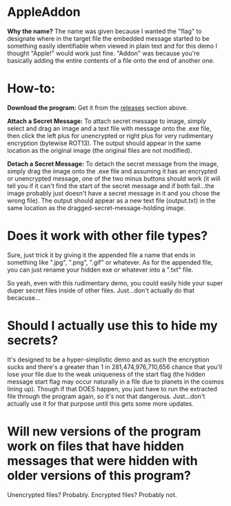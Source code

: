 # AppleAddon

**Why the name?**
The name was given because I wanted the "flag" to designate where in the target file the embedded message started to be something easily identifiable when viewed in plain text and for this demo I thought "Apple!" would work just fine. "Addon" was because you're basically adding the entire contents of a file onto the end of another one.

# How-to:

**Download the program:**
Get it from the <a href="https://github.com/DranKof/AppleAddon/Releases">releases</a> section above.

**Attach a Secret Message:**
To attach secret message to image, simply select and drag an image and a text file with message onto the .exe file, then click the left plus for unencrypted or right plus for very rudimentary encryption (bytewise ROT13).
The output should appear in the same location as the original image (the original files are not modified).

**Detach a Secret Message:**
To detach the secret message from the image, simply drag the image onto the .exe file and assuming it has an encrypted or unencrypted message, one of the two minus buttons should work (it will tell you if it can't find the start of the secret message and if both fail...the image probably just doesn't have a secret message in it and you chose the wrong file).
The output should appear as a new text file (output.txt) in the same location as the dragged-secret-message-holding image.

# Does it work with other file types?

Sure, just trick it by giving it the appended file a name that ends in something like ".jpg", ".png", ".gif" or whatever.
As for the appended file, you can just rename your hidden exe or whatever into a ".txt" file.

So yeah, even with this rudimentary demo, you could easily hide your super duper secret files inside of other files. Just...don't actually do that becacuse...

# Should I actually use this to hide my secrets?

It's designed to be a hyper-simplistic demo and as such the encryption sucks and there's a greater than 1 in 281,474,976,710,656 chance that you'll lose your file due to the weak uniqueness of the start flag (the hidden message start flag may occur naturally in a file due to planets in the cosmos lining up). Though if that DOES happen, you just have to run the extracted file through the program again, so it's not that dangerous. Just...don't actually use it for that purpose until this gets some more updates.

# Will new versions of the program work on files that have hidden messages that were hidden with older versions of this program?

Unencrypted files? Probably. Encrypted files? Probably not.
